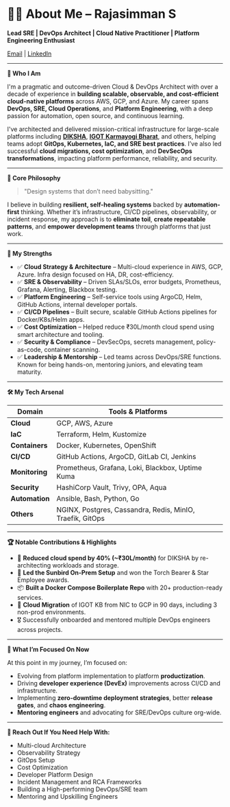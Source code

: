 # 👨‍💼 About Me – Rajasimman S

**Lead SRE | DevOps Architect | Cloud Native Practitioner | Platform Engineering Enthusiast**

[Email](mailto:srajasimman@gmail.com) | [LinkedIn](https://www.linkedin.com/in/rajasimman-sha/)

---

**🚀 Who I Am**

I'm a pragmatic and outcome-driven Cloud & DevOps Architect with over a decade of experience in **building scalable, observable, and cost-efficient cloud-native platforms** across AWS, GCP, and Azure. My career spans **DevOps, SRE, Cloud Operations**, and **Platform Engineering**, with a deep passion for automation, open source, and continuous learning.

I've architected and delivered mission-critical infrastructure for large-scale platforms including [**DIKSHA**](https://diksha.gov.in/), [**IGOT Karmayogi Bharat**](https://igotkarmayogi.gov.in/), and others, helping teams adopt **GitOps, Kubernetes, IaC, and SRE best practices**. I’ve also led successful **cloud migrations, cost optimization**, and **DevSecOps transformations**, impacting platform performance, reliability, and security.

---

**🧩 Core Philosophy**

> "Design systems that don’t need babysitting."

I believe in building **resilient, self-healing systems** backed by **automation-first** thinking. Whether it’s infrastructure, CI/CD pipelines, observability, or incident response, my approach is to **eliminate toil**, **create repeatable patterns**, and **empower development teams** through platforms that just work.

---

**🎯 My Strengths**

- ✅ **Cloud Strategy & Architecture** – Multi-cloud experience in AWS, GCP, Azure. Infra design focused on HA, DR, cost-efficiency.
- ✅ **SRE & Observability** – Driven SLAs/SLOs, error budgets, Prometheus, Grafana, Alerting, Blackbox testing.
- ✅ **Platform Engineering** – Self-service tools using ArgoCD, Helm, GitHub Actions, internal developer portals.
- ✅ **CI/CD Pipelines** – Built secure, scalable GitHub Actions pipelines for Docker/K8s/Helm apps.
- ✅ **Cost Optimization** – Helped reduce ₹30L/month cloud spend using smart architecture and tooling.
- ✅ **Security & Compliance** – DevSecOps, secrets management, policy-as-code, container scanning.
- ✅ **Leadership & Mentorship** – Led teams across DevOps/SRE functions. Known for being hands-on, mentoring juniors, and elevating team maturity.

---

**🛠️ My Tech Arsenal**

| **Domain** | **Tools & Platforms** |
| --- | --- |
| **Cloud** | GCP, AWS, Azure |
| **IaC** | Terraform, Helm, Kustomize |
| **Containers** | Docker, Kubernetes, OpenShift |
| **CI/CD** | GitHub Actions, ArgoCD, GitLab CI, Jenkins |
| **Monitoring** | Prometheus, Grafana, Loki, Blackbox, Uptime Kuma |
| **Security** | HashiCorp Vault, Trivy, OPA, Aqua |
| **Automation** | Ansible, Bash, Python, Go |
| **Others** | NGINX, Postgres, Cassandra, Redis, MinIO, Traefik, GitOps |

---

**🏆 Notable Contributions & Highlights**

- 🥇 **Reduced cloud spend by 40% (~₹30L/month)** for DIKSHA by re-architecting workloads and storage.
- 🏅 **Led the Sunbird On-Prem Setup** and won the Torch Bearer & Star Employee awards.
- 📦 **Built a Docker Compose Boilerplate Repo** with 20+ production-ready services.
- 🏁 **Cloud Migration** of IGOT KB from NIC to GCP in 90 days, including 3 non-prod environments.
- 🎖️ Successfully onboarded and mentored multiple DevOps engineers across projects.

---

**👀 What I’m Focused On Now**

At this point in my journey, I’m focused on:

- Evolving from platform implementation to platform **productization**.
- Driving **developer experience (DevEx)** improvements across CI/CD and infrastructure.
- Implementing **zero-downtime deployment strategies**, better **release gates**, and **chaos engineering**.
- **Mentoring engineers** and advocating for SRE/DevOps culture org-wide.

---

**📣 Reach Out If You Need Help With:**

- Multi-cloud Architecture
- Observability Strategy
- GitOps Setup
- Cost Optimization
- Developer Platform Design
- Incident Management and RCA Frameworks
- Building a High-performing DevOps/SRE team
- Mentoring and Upskilling Engineers